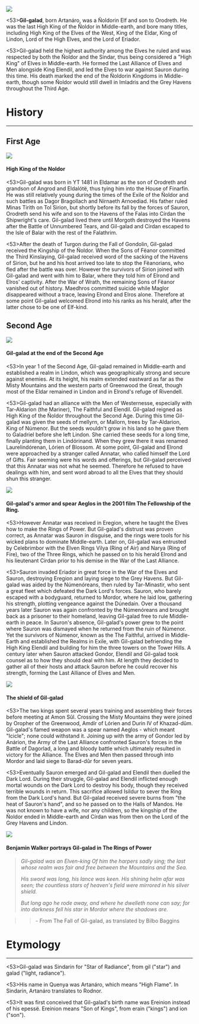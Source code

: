![](gilGalad/1.jpg)

<53>**Gil-galad**, born Artanáro, was a Ñoldorin Elf and son to Orodreth. He was the last High King of the Ñoldor in Middle-earth, and bore many titles, including High King of the Elves of the West, King of the Eldar, King of Lindon, Lord of the High Elves, and the Lord of Eriador.

<53>Gil-galad held the highest authority among the Elves he ruled and was respected by both the Ñoldor and the Sindar, thus being considered a "High King" of Elves in Middle-earth. He formed the Last Alliance of Elves and Men alongside King Elendil, and led the Elves to war against Sauron during this time. His death marked the end of the Ñoldorin Kingdoms in Middle-earth, though some Ñoldor would still dwell in Imladris and the Grey Havens throughout the Third Age.

# History
---

## **First Age**

![](gilGalad/2.jpg)

#### High King of the Noldor

<53>Gil-galad was born in YT 1481 in Eldamar as the son of Orodreth and grandson of Angrod and Eldalótë, thus tying him into the House of Finarfin. He was still relatively young during the times of the Exile of the Ñoldor and such battles as Dagor Bragollach and Nírnaeth Arnoediad. His father ruled Minas Tirith on Tol Sirion, but shortly before its fall by the forces of Sauron, Orodreth send his wife and son to the Havens of the Falas into Círdan the Shipwright's care. Gil-galad lived there until Morgoth destroyed the Havens after the Battle of Unnumbered Tears, and Gil-galad and Círdan escaped to the Isle of Balar with the rest of the Falathrim.

<53>After the death of Turgon during the Fall of Gondolin, Gil-galad received the Kingship of the Ñoldor. When the Sons of Fëanor committed the Third Kinslaying, Gil-galad received word of the sacking of the Havens of Sirion, but he and his host arrived too late to stop the Fëanorians, who fled after the battle was over. However the survivors of Sirion joined with Gil-galad and went with him to Balar, where they told him of Elrond and Elros' captivity. After the War of Wrath, the remaining Sons of Fëanor vanished out of history. Maedhros committed suicide while Maglor disappeared without a trace, leaving Elrond and Elros alone. Therefore at some point Gil-galad welcomed Elrond into his ranks as his herald, after the latter chose to be one of Elf-kind.

## **Second Age**

![](gilGalad/3.jpg)

#### Gil-galad at the end of the Second Age

<53>In year 1 of the Second Age, Gil-galad remained in Middle-earth and established a realm in Lindon, which was geographically strong and secure against enemies. At its height, his realm extended eastward as far as the Misty Mountains and the western parts of Greenwood the Great, though most of the Eldar remained in Lindon and in Elrond's refuge of Rivendell.

<53>Gil-galad had an alliance with the Men of Westernesse, especially with Tar-Aldarion (the Mariner), The Faithful and Elendil. Gil-galad reigned as High King of the Ñoldor throughout the Second Age. During this time Gil-galad was given the seeds of mellyrn, or Mallorn, trees by Tar-Aldarion, King of Númenor. But the seeds wouldn't grow in his land so he gave them to Galadriel before she left Lindon. She carried these seeds for a long time, finally planting them in Lindórinand. When they grew there it was renamed Laurelindórenan, Lórien of Blossom. At some point, Gil-galad and Elrond were approached by a stranger called Annatar, who called himself the Lord of Gifts. Fair seeming were his words and offerings, but Gil-galad perceived that this Annatar was not what he seemed. Therefore he refused to have dealings with him, and sent word abroad to all the Elves that they should shun this stranger.

![](gilGalad/4.jpg)

#### Gil-galad's armor and spear Aeglos in the 2001 film The Fellowship of the Ring.

<53>However Annatar was received in Eregion, where he taught the Elves how to make the Rings of Power. But Gil-galad's distrust was proven correct, as Annatar was Sauron in disguise, and the rings were tools for his wicked plans to dominate Middle-earth. Later on, Gil-galad was entrusted by Celebrimbor with the Elven Rings Vilya (Ring of Air) and Narya (Ring of Fire), two of the Three Rings, which he passed on to his herald Elrond and his lieutenant Círdan prior to his demise in the War of the Last Alliance.

<53>Sauron invaded Eriador in great force in the War of the Elves and Sauron, destroying Eregion and laying siege to the Grey Havens. But Gil-galad was aided by the Númenóreans, then ruled by Tar-Minastir, who sent a great fleet which defeated the Dark Lord's forces. Sauron, who barely escaped with a bodyguard, returned to Mordor, where he laid low, gathering his strength, plotting vengeance against the Dúnedain. Over a thousand years later Sauron was again confronted by the Númenóreans and brought back as a prisoner to their homeland, leaving Gil-galad free to rule Middle-earth in peace. In Sauron's absence, Gil-galad's power grew to the point where Sauron was dismayed when he returned from the ruin of Númenor. Yet the survivors of Númenor, known as the The Faithful, arrived in Middle-Earth and established the Realms in Exile, with Gil-galad befriending the High King Elendil and building for him the three towers on the Tower Hills. A century later when Sauron attacked Gondor, Elendil and Gil-galad took counsel as to how they should deal with him. At length they decided to gather all of their hosts and attack Sauron before he could recover his strength, forming the Last Alliance of Elves and Men.

![](gilGalad/5.jpg)

#### The shield of Gil-galad

<53>The two kings spent several years training and assembling their forces before meeting at Amon Sûl. Crossing the Misty Mountains they were joined by Oropher of the Greenwood, Amdír of Lórien and Durin IV of Khazad-dûm. Gil-galad's famed weapon was a spear named Aeglos - which meant "Icicle"; none could withstand it. Joining up with the army of Gondor led by Anárion, the Army of the Last Alliance confronted Sauron's forces in the Battle of Dagorlad, a long and bloody battle which ultimately resulted in victory for the Alliance. The Elves and Men then passed through into Mordor and laid siege to Barad-dûr for seven years.

<53>Eventually Sauron emerged and Gil-galad and Elendil then duelled the Dark Lord. During their struggle, Gil-galad and Elendil inflicted enough mortal wounds on the Dark Lord to destroy his body, though they received terrible wounds in return. This sacrifice allowed Isildur to sever the Ring from the Dark Lord's hand. But Gil-galad received severe burns from "the heat of Sauron's hand", and so he passed on to the Halls of Mandos. He was not known to have a wife, nor any children, so the kingship of the Ñoldor ended in Middle-earth and Círdan was from then on the Lord of the Grey Havens and Lindon.

![](gilGalad/6.jpg)

#### Benjamin Walker portrays Gil-galad in The Rings of Power

> *Gil-galad was an Elven-king*
> *Of him the harpers sadly sing;*
> *the last whose realm was fair and free*
> *between the Mountains and the Sea.*
>
> *His sword was long, his lance was keen.*
> *His shining helm afar was seen;*
> *the countless stars of heaven's field*
> *were mirrored in his silver shield.*
>
> *But long ago he rode away,*
> *and where he dwelleth none can say;*
> *for into darkness fell his star*
> *in Mordor where the shadows are.*

>> \- From The Fall of Gil-galad, as translated by Bilbo Baggins

# Etymology
---

<53>Gil-galad was Sindarin for "Star of Radiance", from gil ("star") and galad ("light, radiance").

<53>His name in Quenya was Artanáro, which means "High Flame". In Sindarin, Artanáro translates to Rodnor.

<53>It was first conceived that Gil-galad's birth name was Ereinion instead of his epessë. Ereinion means "Son of Kings", from erain ("kings") and ion ("son").
